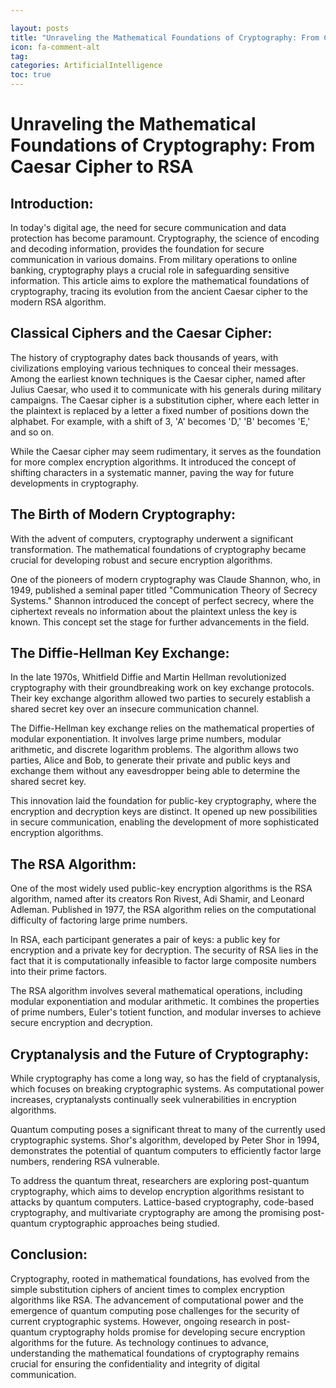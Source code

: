 ```yaml
---

layout: posts
title: "Unraveling the Mathematical Foundations of Cryptography: From Caesar Cipher to RSA"
icon: fa-comment-alt
tag:      
categories: ArtificialIntelligence
toc: true
---
```




# Unraveling the Mathematical Foundations of Cryptography: From Caesar Cipher to RSA

## Introduction:

In today's digital age, the need for secure communication and data protection has become paramount. Cryptography, the science of encoding and decoding information, provides the foundation for secure communication in various domains. From military operations to online banking, cryptography plays a crucial role in safeguarding sensitive information. This article aims to explore the mathematical foundations of cryptography, tracing its evolution from the ancient Caesar cipher to the modern RSA algorithm.

## Classical Ciphers and the Caesar Cipher:

The history of cryptography dates back thousands of years, with civilizations employing various techniques to conceal their messages. Among the earliest known techniques is the Caesar cipher, named after Julius Caesar, who used it to communicate with his generals during military campaigns. The Caesar cipher is a substitution cipher, where each letter in the plaintext is replaced by a letter a fixed number of positions down the alphabet. For example, with a shift of 3, 'A' becomes 'D,' 'B' becomes 'E,' and so on.

While the Caesar cipher may seem rudimentary, it serves as the foundation for more complex encryption algorithms. It introduced the concept of shifting characters in a systematic manner, paving the way for future developments in cryptography.

## The Birth of Modern Cryptography:

With the advent of computers, cryptography underwent a significant transformation. The mathematical foundations of cryptography became crucial for developing robust and secure encryption algorithms.

One of the pioneers of modern cryptography was Claude Shannon, who, in 1949, published a seminal paper titled "Communication Theory of Secrecy Systems." Shannon introduced the concept of perfect secrecy, where the ciphertext reveals no information about the plaintext unless the key is known. This concept set the stage for further advancements in the field.

## The Diffie-Hellman Key Exchange:

In the late 1970s, Whitfield Diffie and Martin Hellman revolutionized cryptography with their groundbreaking work on key exchange protocols. Their key exchange algorithm allowed two parties to securely establish a shared secret key over an insecure communication channel.

The Diffie-Hellman key exchange relies on the mathematical properties of modular exponentiation. It involves large prime numbers, modular arithmetic, and discrete logarithm problems. The algorithm allows two parties, Alice and Bob, to generate their private and public keys and exchange them without any eavesdropper being able to determine the shared secret key.

This innovation laid the foundation for public-key cryptography, where the encryption and decryption keys are distinct. It opened up new possibilities in secure communication, enabling the development of more sophisticated encryption algorithms.

## The RSA Algorithm:

One of the most widely used public-key encryption algorithms is the RSA algorithm, named after its creators Ron Rivest, Adi Shamir, and Leonard Adleman. Published in 1977, the RSA algorithm relies on the computational difficulty of factoring large prime numbers.

In RSA, each participant generates a pair of keys: a public key for encryption and a private key for decryption. The security of RSA lies in the fact that it is computationally infeasible to factor large composite numbers into their prime factors.

The RSA algorithm involves several mathematical operations, including modular exponentiation and modular arithmetic. It combines the properties of prime numbers, Euler's totient function, and modular inverses to achieve secure encryption and decryption.

## Cryptanalysis and the Future of Cryptography:

While cryptography has come a long way, so has the field of cryptanalysis, which focuses on breaking cryptographic systems. As computational power increases, cryptanalysts continually seek vulnerabilities in encryption algorithms.

Quantum computing poses a significant threat to many of the currently used cryptographic systems. Shor's algorithm, developed by Peter Shor in 1994, demonstrates the potential of quantum computers to efficiently factor large numbers, rendering RSA vulnerable.

To address the quantum threat, researchers are exploring post-quantum cryptography, which aims to develop encryption algorithms resistant to attacks by quantum computers. Lattice-based cryptography, code-based cryptography, and multivariate cryptography are among the promising post-quantum cryptographic approaches being studied.

## Conclusion:

Cryptography, rooted in mathematical foundations, has evolved from the simple substitution ciphers of ancient times to complex encryption algorithms like RSA. The advancement of computational power and the emergence of quantum computing pose challenges for the security of current cryptographic systems. However, ongoing research in post-quantum cryptography holds promise for developing secure encryption algorithms for the future. As technology continues to advance, understanding the mathematical foundations of cryptography remains crucial for ensuring the confidentiality and integrity of digital communication.